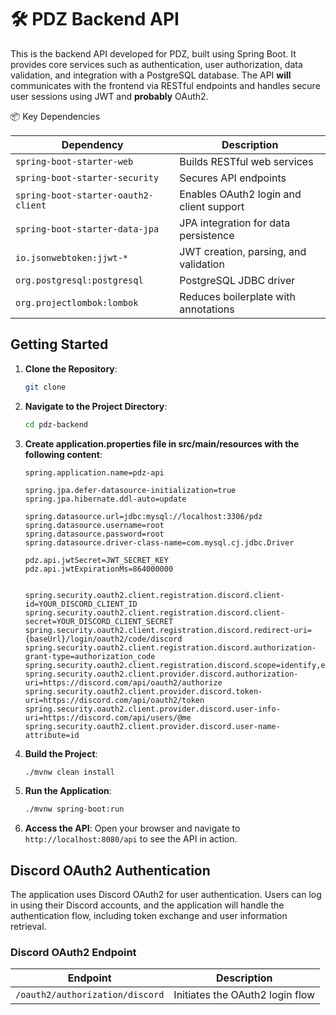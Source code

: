 # 🛠️ PDZ Backend API

  This is the backend API developed for PDZ, built using Spring Boot. It provides core services such as authentication, user authorization, data validation, and integration with a PostgreSQL database. The API **will** communicates with the frontend via RESTful endpoints and handles secure user sessions using JWT and **probably** OAuth2.
  
📦 Key Dependencies

| Dependency                          | Description                             |
| ----------------------------------- | --------------------------------------- |
| `spring-boot-starter-web`           | Builds RESTful web services             |
| `spring-boot-starter-security`      | Secures API endpoints                   |
| `spring-boot-starter-oauth2-client` | Enables OAuth2 login and client support |
| `spring-boot-starter-data-jpa`      | JPA integration for data persistence    |
| `io.jsonwebtoken:jjwt-*`            | JWT creation, parsing, and validation   |
| `org.postgresql:postgresql`         | PostgreSQL JDBC driver                  |
| `org.projectlombok:lombok`          | Reduces boilerplate with annotations    |

## Getting Started

1. **Clone the Repository**: 
   ```bash
   git clone
    ```
2. **Navigate to the Project Directory**:
    ```bash
    cd pdz-backend
    ```
   
3. **Create application.properties file in src/main/resources with the following content**:
    ```properties
    spring.application.name=pdz-api
    
    spring.jpa.defer-datasource-initialization=true
    spring.jpa.hibernate.ddl-auto=update
    
    spring.datasource.url=jdbc:mysql://localhost:3306/pdz
    spring.datasource.username=root
    spring.datasource.password=root
    spring.datasource.driver-class-name=com.mysql.cj.jdbc.Driver
    
    pdz.api.jwtSecret=JWT_SECRET_KEY
    pdz.api.jwtExpirationMs=864000000
    
    
    spring.security.oauth2.client.registration.discord.client-id=YOUR_DISCORD_CLIENT_ID
    spring.security.oauth2.client.registration.discord.client-secret=YOUR_DISCORD_CLIENT_SECRET
    spring.security.oauth2.client.registration.discord.redirect-uri={baseUrl}/login/oauth2/code/discord
    spring.security.oauth2.client.registration.discord.authorization-grant-type=authorization_code
    spring.security.oauth2.client.registration.discord.scope=identify,email
    spring.security.oauth2.client.provider.discord.authorization-uri=https://discord.com/api/oauth2/authorize
    spring.security.oauth2.client.provider.discord.token-uri=https://discord.com/api/oauth2/token
    spring.security.oauth2.client.provider.discord.user-info-uri=https://discord.com/api/users/@me
    spring.security.oauth2.client.provider.discord.user-name-attribute=id
    ```
   
4. **Build the Project**:
    ```bash
    ./mvnw clean install
    ```
5. **Run the Application**:
    ```bash
    ./mvnw spring-boot:run
    ```
6. **Access the API**: Open your browser and navigate to `http://localhost:8080/api` to see the API in action.


## Discord OAuth2 Authentication

The application uses Discord OAuth2 for user authentication. Users can log in using their Discord accounts, and the application will handle the authentication flow, including token exchange and user information retrieval.

### Discord OAuth2 Endpoint

| Endpoint                         | Description                             |
| -------------------------------- | --------------------------------------- |
| `/oauth2/authorization/discord` | Initiates the OAuth2 login flow        |
